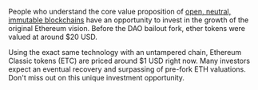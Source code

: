 People who understand the core value proposition of [open, neutral, immutable blockchains](https://medium.com/@bit_novosti/a-crypto-decentralist-manifesto-6ba1fa0b9ede) have an opportunity to invest in the growth of the original Ethereum vision. Before the DAO bailout fork, ether tokens were valued at around $20 USD.

Using the exact same technology with an untampered chain, Ethereum Classic tokens (ETC) are priced around $1 USD right now. Many investors expect an eventual recovery and surpassing of pre-fork ETH valuations. Don't miss out on this unique investment opportunity.
